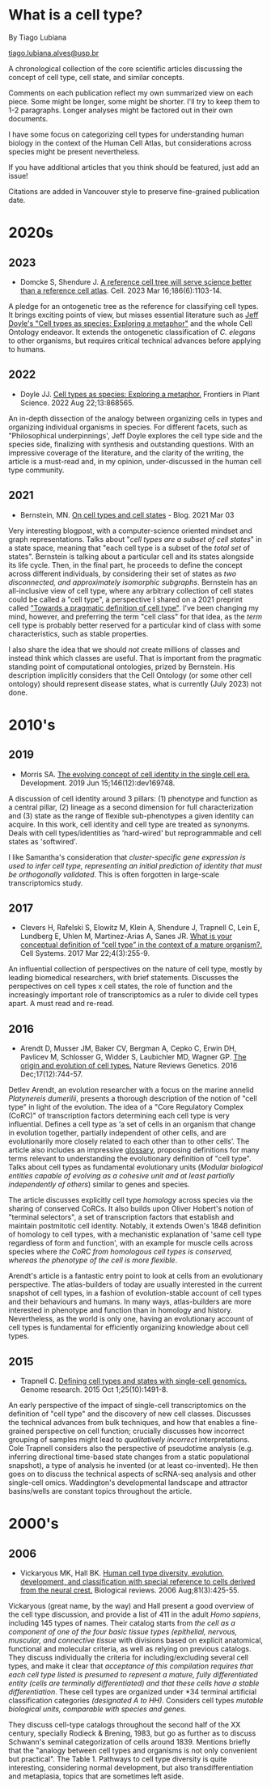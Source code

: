 # What is a cell type? 

By Tiago Lubiana 

tiago.lubiana.alves@usp.br

A chronological collection of the core scientific articles discussing the concept of cell type, cell state, and similar concepts.

Comments on each publication reflect my own summarized view on each piece. Some might be longer, some might be shorter. I'll try to keep them to 1-2 paragraphs.
Longer analyses might be factored out in their own documents. 

I have some focus on categorizing cell types for understanding human biology in the context of the Human Cell Atlas, but considerations across species might be present nevertheless.

If you have additional articles that you think should be featured, just add an issue! 

Citations are added in Vancouver style to preserve fine-grained publication date.


# 2020s

## 2023 

- Domcke S, Shendure J. [A reference cell tree will serve science better than a reference cell atlas](https://doi.org/10.1016/j.cell.2023.02.016). Cell. 2023 Mar 16;186(6):1103-14. 

A pledge for an ontogenetic tree as the reference for classifying cell types. It brings exciting points of view, but misses essential literature such as [Jeff Doyle's "Cell types as species: Exploring a metaphor"](https://doi.org/10.3389/fpls.2022.868565) and the whole Cell Ontology endeavor. It extends the ontogenetic classification of *C. elegans* to other organisms, but requires critical technical advances before applying to humans.


## 2022 

- Doyle JJ. [Cell types as species: Exploring a metaphor.](https://doi.org/10.3389/fpls.2022.868565) Frontiers in Plant Science. 2022 Aug 22;13:868565.

An in-depth dissection of the analogy between organizing cells in types and organizing individual organisms in species. For different facets, such as "Philosophical underpinnings', Jeff Doyle explores the cell type side and the species side, finalizing with synthesis and outstanding questions. With an impressive coverage of the literature, and the clarity of the writing, the article is a must-read and, in my opinion, under-discussed in the human cell type community.  

## 2021

- Bernstein, MN.  [On cell types and cell states](https://mbernste.github.io/posts/cell_types_cell_states/)  - Blog. 2021 Mar 03

Very interesting blogpost, with a computer-science oriented mindset and graph representations. Talks about "*cell types are a subset of cell states*" in a state space, meaning that "each cell type is a subset of the *total set* of states". Bernstein is talking about a particular cell and its states alongside its life cycle. Then, in the final part, he proceeds to define the concept across different individuals, by considering their set of states as *two disconnected, and approximately isomorphic subgraphs*. Bernstein has an all-inclusive view of cell type, where any arbitrary collection of cell states could be called a "cell type", a perspective I shared on a 2021 preprint called ["Towards a pragmatic definition of cell type"](https://www.authorea.com/users/384178/articles/501068-towards-a-pragmatic-definition-of-cell-type). I've been changing my mind, however, and preferring the term "cell class" for that idea, as the *term* cell type is probably better reserved for a particular kind of class with some characteristics, such as stable properties. 

I also share the idea that we should *not* create millions of classes and instead think which classes are useful. That is important from the pragmatic standing point of computational ontologies, prized by Bernstein. His description implicitly considers that the Cell Ontology (or some other cell ontology) should represent disease states, what is currently (July 2023) not done. 

# 2010's

## 2019 
- Morris SA. [The evolving concept of cell identity in the single cell era.](https://doi.org/10.1242/dev.169748) Development. 2019 Jun 15;146(12):dev169748.

A discussion of cell identity around 3 pillars: (1) phenotype and function as a central pillar, (2) lineage as a second dimension for full characterization and (3) state as the range of flexible sub-phenotypes a given identity can acquire. In this work, cell identity and cell type are treated as synonyms. Deals with cell types/identities as 'hard-wired' but reprogrammable and cell states as 'softwired'. 

I like Samantha's consideration that  *cluster-specific gene expression is used to infer cell type, representing an initial prediction of identity that must be orthogonally validated*. This is often forgotten in large-scale transcriptomics study. 

## 2017
- Clevers H, Rafelski S, Elowitz M, Klein A, Shendure J, Trapnell C, Lein E, Lundberg E, Uhlen M, Martinez-Arias A, Sanes JR. [What is your conceptual definition of “cell type” in the context of a mature organism?.](https://doi.org/10.1016/j.cels.2017.03.006) Cell Systems. 2017 Mar 22;4(3):255-9.

An influential collection of perspectives on the nature of cell type, mostly by leading biomedical researchers, with brief statements. Discusses the perspectives on cell types x cell states, the role of function and the increasingly important role of transcriptomics as a ruler to divide cell types apart. A must read and re-read.  

## 2016 
- Arendt D, Musser JM, Baker CV, Bergman A, Cepko C, Erwin DH, Pavlicev M, Schlosser G, Widder S, Laubichler MD, Wagner GP. [The origin and evolution of cell types.](https://doi.org/10.1038/nrg.2016.127) Nature Reviews Genetics. 2016 Dec;17(12):744-57.

Detlev Arendt, an evolution researcher with a focus on the marine annelid *Platynereis dumerilii*, presents a thorough description of the notion of "cell type" in light of the evolution. The idea of a "Core Regulatory Complex (CoRC)" of transcription factors determining each cell type is very influential. Defines a cell type as ‘a set of cells in an organism that change in evolution together, partially independent of other cells, and are evolutionarily more closely related to each other than to other cells’. 
The article also includes an impressive [glossary](https://www.nature.com/articles/nrg.2016.127#Glos1), proposing definitions for many terms relevant to understanding the evolutionary definition of "cell type". Talks about cell types as fundamental evolutionary units (*Modular biological entities capable of evolving as a cohesive unit and at least partially independently of others*) similar to genes and species. 

The article discusses explicitly cell type *homology* across species via the sharing of conserved CoRCs. It also builds upon Oliver Hobert's notion of "terminal selectors", a set of transcription factors that establish and maintain postmitotic cell identity. Notably, it extends Owen's 1848 definition of homology to cell types, with a mechanistic explanation of  'same cell type regardless of form and function', with an example for muscle cells across species where *the CoRC from homologous cell types is conserved, whereas the phenotype of the cell is more flexible*. 

Arendt's article is a fantastic entry point to look at cells from an evolutionary perspective. The atlas-builders of today are usually interested in the current snapshot of cell types, in a fashion of evolution-stable account of cell types and their behaviours and humans. In many ways, atlas-builders are more interested in phenotype and function than in homology and history. Nevertheless, as the world is only one, having an evolutionary account of cell types is fundamental for efficiently organizing knowledge about cell types. 


## 2015 

- Trapnell C. [Defining cell types and states with single-cell genomics.](https://doi.org/10.1101/gr.190595.115) Genome research. 2015 Oct 1;25(10):1491-8.

An early perspective of the impact of single-cell transcriptomics on the definition of "cell type" and the discovery of new cell classes. Discusses the technical advances from bulk techniques, and how that enables a fine-grained perspective on cell function; crucially discusses how incorrect grouping of samples might lead to *qualitatively incorrect* interpretations. Cole Trapnell considers also the perspective of pseudotime analysis (e.g. inferring directional time-based state changes from a static populational snapshot), a type of analysis he invented (or at least co-invented). He then goes on to discuss the technical aspects of scRNA-seq analysis and other single-cell omics. Waddington's developmental landscape and attractor basins/wells are constant topics throughout the article.

# 2000's

## 2006 

- Vickaryous MK, Hall BK. [Human cell type diversity, evolution, development, and classification with special reference to cells derived from the neural crest.](https://doi.org/10.1017/S1464793106007068) Biological reviews. 2006 Aug;81(3):425-55.

Vickaryous (great name, by the way) and Hall present a good overview of the cell type discussion, and provide a list of 411 in the adult *Homo sapiens*, including 145 types of names. Their catalog starts from *the cell as a component of one of the four basic tissue types (epithelial, nervous,
muscular, and connective tissue* with divisions based on explicit anatomical, functional and molecular criteria, as well as relying on previous catalogs. They discuss individually the criteria for including/excluding several cell types, and make it clear that *acceptance of this compilation requires that each cell
type listed is presumed to represent a mature, fully differentiated entity (cells are terminally differentiated) and that these cells have a stable differentiation*. These cell types are organized under *34 terminal artificial classification categories *(designated A to HH)*.
Considers cell types *mutable biological units, comparable with species and genes*.

They discuss cell-type catalogs throughout the second half of the XX century, specially Rodieck & Brening, 1983, but go as further as to discuss Schwann's seminal categorization of cells around 1839. Mentions briefly that the "analogy between cell types and organisms is not only convenient but practical". The Table 1. Pathways to cell type diversity is quite interesting, considering normal development, but also transdifferentiation and metaplasia, topics that are sometimes left aside. 

